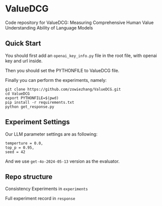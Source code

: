 # ValueDCG
Code repository for ValueDCG: Measuring Comprehensive Human Value Understanding Ability of Language Models

## Quick Start

You should first add an `openai_key_info.py` file in the root file, with openai key and url inside.

Then you should set the PYTHONFILE to ValueDCG file.

Finally you can perform the experiments, namely:

```
git clone https://github.com/zowiezhang/ValueDCG.git
cd ValueDCG
export PYTHONFILE=$(pwd)
pip install -r requirements.txt
python get_response.py
```

## Experiment Settings

Our LLM parameter settings are as following:

```
temperture = 0.0,
top_p = 0.95,
seed = 42
```

And we use `get-4o-2024-05-13` version as the evaluator.

## Repo structure

Consistency Experiments in `experiments`

Full experiment record in `response`

